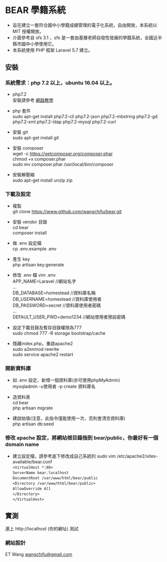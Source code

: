 # BEAR 學籍系統
- 旨在建立一套符合國中小學籍成績管理的電子化系統，自由開放，本系統以 MIT 授權開放。
- 介面參考自 sfs 3.1 ，sfs 是一套由基層老師自發性發展的學籍系統，全國近半縣市國中小學使用它。
- 本系統使用 PHP 框架 Laravel 5.7 建立。

## 安裝
### 系統需求：php 7.2 以上，ubuntu 16.04 以上。
- php7.2  
安裝請參考 [網路教學](https://blog.johnsonlu.org/install-or-upgrade-php-7-2-on-ubuntu/)

- php 套件  
sudo apt-get install php7.2-cli php7.2-json php7.2-mbstring php7.2-gd php7.2-xml php7.2-ldap php7.2-mysql php7.2-curl

- 安裝 git  
sudo apt-get install git

- 安裝 composer  
wget -c https://getcomposer.org/composer.phar  
chmod +x composer.phar  
sudo mv composer.phar /usr/local/bin/composer  

- 安裝解壓縮  
sudo apt-get install unzip zip

### 下載及設定
- 複製  
git clone https://www.github.com/wangchifu/bear.git

- 安裝 vendor 目錄  
cd bear  
composer install 

- 做 .env 設定檔  
cp .env.example .env

- 產生 key  
php artisan key:generate

- 修改 .env 檔
vim .env  
APP_NAME=Laravel  //網站名字  
...  
DB_DATABASE=homestead  //資料庫名稱  
DB_USERNAME=homestead  //資料庫使用者  
DB_PASSWORD=secret  //資料庫使用者密碼  
...  
DEFAULT_USER_PWD=demo1234 //網站使用者預設密碼  

- 設定下載目錄及暫存目錄權限為777  
sudo chmod 777 -R storage bootstrap/cache

- 隱藏index.php，重啟apache2  
sudo a2enmod rewrite  
sudo service apache2 restart  

### 開新資料庫
- 如 .env 設定，新增一個資料庫(亦可使用phpMyAdmin)  
mysqladmin -u使用者 -p create 資料庫名  

- 造資料表  
cd bear  
php artisan migrate  

- 建啟始值(注意，此指令僅能使用一次，否則會清空資料庫)  
php artisan db:seed

### 修改 apache 設定，將網站根目錄指到 bear/public，你最好有一個 domain name
- 建立設定檔，請參考底下修改成自己系統的
sudo vim /etc/apache2/sites-available/bear.conf  
`<VirtualHost *:80>`  
        `ServerName bear.localhost`  
        `DocumentRoot /var/www/html/bear/public`  
        `<Directory /var/www/html/bear/public>`  
          `AllowOverride All`  
        `</Directory>`  
`</VirtualHost>`  

## 實測  
連上 http://localhost (你的網址) 測試

### 網站設計  
ET Wang wangchifu@gmail.com
